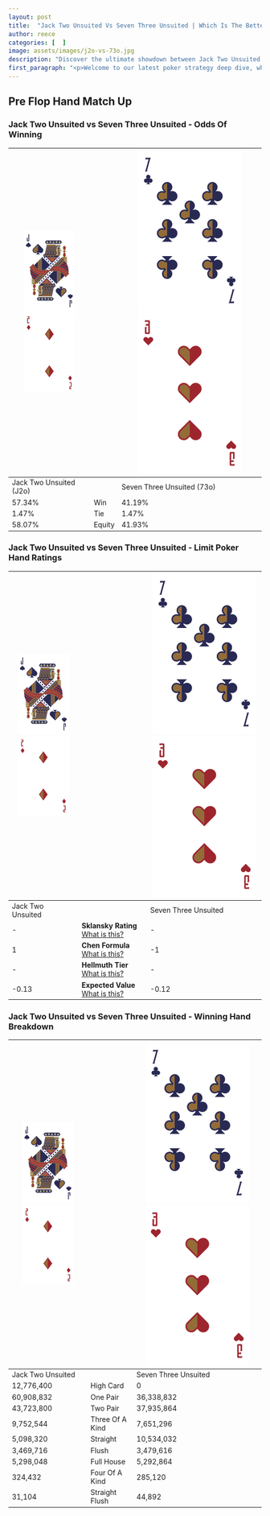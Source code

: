 ```yaml
---
layout: post
title:  "Jack Two Unsuited Vs Seven Three Unsuited | Which Is The Better Hand In Poker? A Complete Guide"
author: reece
categories: [  ]
image: assets/images/j2o-vs-73o.jpg
description: "Discover the ultimate showdown between Jack Two Unsuited and Seven Three Unsuited in poker! Uncover the odds, strategies, and scenarios where one hand triumphs over the other. Get ready to up your poker game with this thrilling analysis."
first_paragraph: "<p>Welcome to our latest poker strategy deep dive, where we're pitting two distinct hands against each other in a high-stakes showdown: Jack Two Unsuited vs Seven Three Unsuited.</p><p>In the dynamic world of poker, every decision counts, and knowing which hand holds the upper hand is key to your success at the table.</p><p>In this article, we'll dissect these two hands, explore the scenarios where one dominates the other, and equip you with the knowledge to make strategic choices that can tip the odds in your favor.</p><p>Get ready to unravel the intriguing dynamics of these poker hands and elevate your game to new heights.</p>"
---
```




[comment]: # (sp0)

## Pre Flop Hand Match Up

<div class="table hand-ratings" markdown="1"> 



### Jack Two Unsuited vs Seven Three Unsuited - Odds Of Winning


    
| ![image info](assets/images/hand1/J.png) ![image info](assets/images/hand1/2o.png) |  | ![image info](assets/images/hand2/7.png) ![image info](assets/images/hand2/3o.png) |
| -------- | -------- | -------- |
| Jack Two Unsuited (J2o) |  | Seven Three Unsuited (73o) |
| 57.34% | Win | 41.19% |
| 1.47% | Tie | 1.47% |
| 58.07% | Equity | 41.93% |




[comment]: # (sp1)



### Jack Two Unsuited vs Seven Three Unsuited - Limit Poker Hand Ratings


    
| ![image info](assets/images/hand1/J.png) ![image info](assets/images/hand1/2o.png) |  | ![image info](assets/images/hand2/7.png) ![image info](assets/images/hand2/3o.png) |
| -------- | -------- | -------- |
| Jack Two Unsuited |  | Seven Three Unsuited |
| - | **Sklansky Rating** [What is this?](/sklansky-rating-explained) | - |
| 1 | **Chen Formula** [What is this?](/chen-formula-explained) | -1 |
| - | **Hellmuth Tier** [What is this?](/Hellmuth-tier-explained) | - |
| -0.13 | **Expected Value** [What is this?](/expected-value-explained) | -0.12 |




[comment]: # (sp2)



### Jack Two Unsuited vs Seven Three Unsuited - Winning Hand Breakdown


    
| ![image info](assets/images/hand1/J.png) ![image info](assets/images/hand1/2o.png) |  | ![image info](assets/images/hand2/7.png) ![image info](assets/images/hand2/3o.png) |
| -------- | -------- | -------- |
| Jack Two Unsuited |  | Seven Three Unsuited |
| 12,776,400 | High Card | 0 |
| 60,908,832 | One Pair | 36,338,832 |
| 43,723,800 | Two Pair | 37,935,864 |
| 9,752,544 | Three Of A Kind | 7,651,296 |
| 5,098,320 | Straight | 10,534,032 |
| 3,469,716 | Flush | 3,479,616 |
| 5,298,048 | Full House | 5,292,864 |
| 324,432 | Four Of A Kind | 285,120 |
| 31,104 | Straight Flush | 44,892 |




[comment]: # (sp3)



</div>

[comment]: # (sp4)



[comment]: # (sp5)

